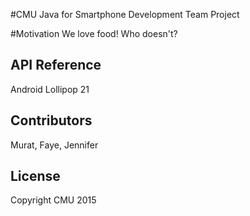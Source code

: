 #CMU Java for Smartphone Development Team Project

#Motivation
We love food! Who doesn't?

## API Reference

Android Lollipop 21

## Contributors

Murat, Faye, Jennifer

## License

Copyright CMU 2015

